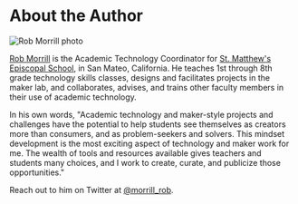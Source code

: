 # About the Author

![Rob Morrill photo](/static/courses/maker/intro/rob-morrill.jpg)

[Rob Morrill](http://www.robmorrill.com/) is the Academic Technology Coordinator for [St. Matthew's Episcopal School](http://stmatthewsday.org/), in San Mateo, California. He teaches 1st through 8th grade technology skills classes, designs and facilitates projects in the maker lab, and collaborates, advises, and trains other faculty members in their use of academic technology.

In his own words, "Academic technology and maker-style projects and challenges have the potential to help students see themselves as creators more than consumers, and as problem-seekers and solvers. This mindset development is the most exciting aspect of technology and maker work for me. The wealth of tools and resources available gives teachers and students many choices, and I work to create, curate, and publicize those opportunities."

Reach out to him on Twitter at [@morrill_rob](https://twitter.com/morrill_rob).